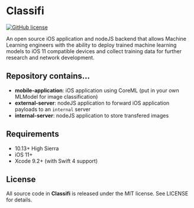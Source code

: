 # Classifi

[![GitHub license](https://img.shields.io/badge/license-MIT-blue.svg)](https://raw.githubusercontent.com/nextseto/Classifi/master/LICENSE)

An open source iOS application and nodeJS backend that allows Machine Learning engineers with the ability to deploy trained machine learning models to iOS 11 compatible devices and collect training data for further research and network development. 

## Repository contains...

 - **mobile-application**: iOS application using CoreML (put in your own MLModel for image classification)
 - **external-server**: nodeJS application to forward iOS application payloads to an `internal` server
 - **internal-server**: nodeJS application to store transfered images

## Requirements

- 10.13+ High Sierra
- iOS 11+
- Xcode 9.2+ (with Swift 4 support)

## License

All source code in **Classifi** is released under the MIT license. See LICENSE for details.
